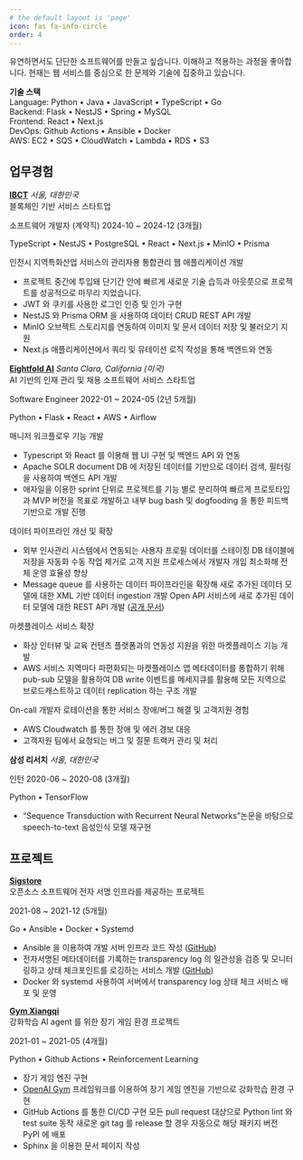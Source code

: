 ```yaml
---
# the default layout is 'page'
icon: fas fa-info-circle
order: 4
---
```


<!-- > Add Markdown syntax content to file `_tabs/about.md`{: .filepath } and it will show up on this page.
{: .prompt-tip } -->

유연하면서도 단단한 소프트웨어를 만들고 싶습니다. 이해하고 적용하는 과정을 좋아합니다. 현재는 웹 서비스를 중심으로 한 문제와 기술에 집중하고 있습니다.  

**기술 스택**  
 Language: Python • Java • JavaScript • TypeScript • Go  
   Backend:	Flask • NestJS • Spring • MySQL  
  Frontend:	React • Next.js  
    DevOps:	Github Actions • Ansible • Docker  
      AWS:	EC2 • SQS • CloudWatch • Lambda • RDS • S3

**업무경험**  
---

[**IBCT**](https://www.ibct.kr/)	*서울, 대한민국*  
블록체인 기반 서비스 스타트업

소프트웨어 개발자 (계약직) 2024-10 \~ 2024-12 (3개월)

TypeScript • NestJS • PostgreSQL • React • Next.js • MinIO • Prisma

 인천시 지역특화산업 서비스의 관리자용 통합관리 웹 애플리케이션 개발
 * 프로젝트 중간에 투입돼 단기간 안에 빠르게 새로운 기술 습득과 아웃풋으로 프로젝트를 성공적으로 마무리 지었습니다.
 * JWT 와 쿠키를 사용한 로그인 인증 및 인가 구현
 * NestJS 와 Prisma ORM 을 사용하여 데이터 CRUD REST API 개발
 * MinIO 오브젝트 스토리지를 연동하여 이미지 및 문서 데이터 저장 및 불러오기 지원
 * Next.js 애플리케이션에서 쿼리 및 뮤테이션 로직 작성을 통해 백엔드와 연동

[**Eightfold AI**](https://eightfold.ai/)	*Santa Clara, California (미국)*  
AI 기반의 인재 관리 및 채용 소프트웨어 서비스 스타트업

Software Engineer 2022-01 \~ 2024-05 (2년 5개월)

Python • Flask • React • AWS • Airflow

매니저 워크플로우 기능 개발
* Typescript 와 React 를 이용해 웹 UI 구현 및 백엔드 API 와 연동
* Apache SOLR document DB 에 저장된 데이터를 기반으로 데이터 검색, 필터링을 사용하여 백엔드 API 개발
* 애자일을 이용한 sprint 단위로 프로젝트를 기능 별로 분리하여 빠르게 프로토타입과 MVP 버전을 목표로 개발하고 내부 bug bash 및 dogfooding 을 통한 피드백 기반으로 개발 진행

데이터 파이프라인 개선 및 확장
* 외부 인사관리 시스템에서 연동되는 사용자 프로필 데이터를 스테이징 DB 테이블에 저장을 자동화 수동 작업 제거로 고객 지원 프로세스에서 개발자 개입 최소화해 전체 운영 효율성 향상
* Message queue 를 사용하는 데이터 파이프라인을 확장해 새로 추가된 데이터 모델에 대한 XML 기반 데이터 ingestion 개발 Open API 서비스에 새로 추가된  데이터 모델에 대한 REST API 개발 ([공개 문서](https://apidocs.eightfold.ai/reference/get_succession_plan_by_id))

마켓플레이스 서비스 확장
* 화상 인터뷰 및 교육 컨텐츠 플랫폼과의 연동성 지원을 위한 마켓플레이스 기능 개발
* AWS 서비스 지역마다 파편화되는 마켓플레이스 앱 메타데이터를 통합하기 위해 pub-sub 모델을 활용하여 DB write 이벤트를 메세지큐를 활용해 모든 지역으로 브로드캐스트하고 데이터 replication 하는 구조 개발

On-call 개발자 로테이션을 통한 서비스 장애/버그 해결 및 고객지원 경험
* AWS Cloudwatch 를 통한 장애 및 에러 경보 대응
* 고객지원 팀에서 요청되는 버그 및 질문 트랙커 관리 및 처리

**삼성 리서치**	*서울, 대한민국*

인턴 2020-06 \~ 2020-08 (3개월)

Python • TensorFlow
* “Sequence Transduction with Recurrent Neural Networks”논문을 바탕으로 speech-to-text 음성인식 모델 재구현

**프로젝트**  
---

[**Sigstore**](https://www.sigstore.dev/)  
오픈소스 소프트웨어 전자 서명 인프라를 제공하는 프로젝트

2021-08 \~ 2021-12 (5개월)

Go • Ansible • Docker • Systemd

* Ansible 을 이용하여 개발 서버 인프라 코드 작성 ([GitHub](https://github.com/TSELab/tsel-infrastructure))
* 전자서명된 메타데이터를 기록하는 transparency log 의 일관성을 검증 및 모니터링하고 상태 체크포인트를 로깅하는 서비스 개발 ([GitHub](https://github.com/sigstore/rekor-monitor))
* Docker 와 systemd 사용하여 서버에서 transparency log 상태 체크 서비스 배포 및 운영

[**Gym Xiangqi**](https://github.com/tanliyon/gym-xiangqi)  
강화학습 AI agent 를 위한 장기 게임 환경 프로젝트

2021-01 \~ 2021-05 (4개월)

Python • Github Actions • Reinforcement Learning

* 장기 게임 엔진 구현 
* [OpenAI Gym](https://github.com/openai/gym) 프레임워크를 이용하여 장기 게임 엔진을 기반으로 강화학습 환경 구현
* GitHub Actions 를 통한 CI/CD 구현 모든 pull request 대상으로 Python lint 와 test suite 동작 새로운 git tag 를 release 할 경우 자동으로 해당 패키지 버전 PyPI 에 배포
* Sphinx 을 이용한 문서 페이지 작성
